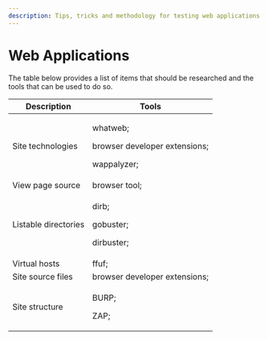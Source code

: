 ```yaml
---
description: Tips, tricks and methodology for testing web applications
---
```


# Web Applications

The table below provides a list of items that should be researched and the tools that can be used to do so.

| Description          | Tools                                                                   |
| -------------------- | ----------------------------------------------------------------------- |
| Site technologies    | <p>whatweb; </p><p>browser developer extensions; </p><p>wappalyzer;</p> |
| View page source     | browser tool;                                                           |
| Listable directories | <p>dirb; </p><p>gobuster; </p><p>dirbuster;</p>                         |
| Virtual hosts        | ffuf;                                                                   |
| Site source files    | browser developer extensions;                                           |
| Site structure       | <p>BURP; </p><p>ZAP;</p>                                                |
